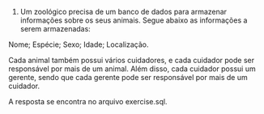 1) Um zoológico precisa de um banco de dados para armazenar informações sobre os seus animais.
Segue abaixo as informações a serem armazenadas:

Nome;
Espécie;
Sexo;
Idade;
Localização.

Cada animal também possui vários cuidadores, e cada cuidador pode ser responsável por mais de um animal. Além disso, cada cuidador possui um gerente, sendo que cada gerente pode ser responsável por mais de um cuidador.

A resposta se encontra no arquivo exercise.sql.